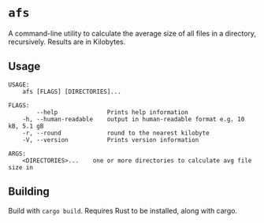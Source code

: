 # `afs`

A command-line utility to calculate the average size of all files in a directory, recursively. Results are in Kilobytes.

## Usage

```
USAGE:
    afs [FLAGS] [DIRECTORIES]...

FLAGS:
        --help              Prints help information
    -h, --human-readable    output in human-readable format e.g. 10 kB, 5.1 gB
    -r, --round             round to the nearest kilobyte
    -V, --version           Prints version information

ARGS:
    <DIRECTORIES>...    one or more directories to calculate avg file size in
```

## Building

Build with `cargo build`. Requires Rust to be installed, along with cargo.